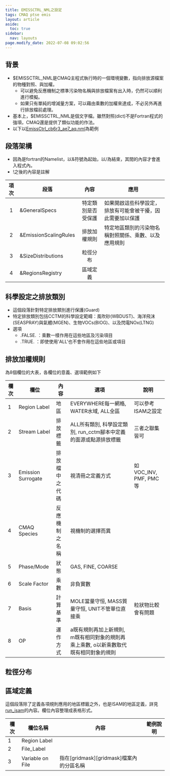 ```yaml
---
title: EMISSCTRL_NML之設定
tags: CMAQ ptse emis
layout: article
aside:
  toc: true
sidebar:
  nav: layouts
page.modify_date: 2022-07-08 09:02:56
---
```


## 背景
- $EMISSCTRL_NML是CMAQ主程式執行時的一個環境變數，指向排放源檔案的物種對照、與加權。
  - 可以避免反應機制之標準污染物名稱與排放檔案有出入時，仍然可以順利進行模擬。
  - 如果只有單純的增減量方案，可以藉由乘數的加權來達成，不必另外再進行排放檔前處理。
- 基本上，$EMISSCTRL_NML是個文字檔。雖然對照(dict)不是Fortran程式的強項，CMAQ還是提供了類似功能的作法。
- 以下以[EmissCtrl_cb6r3_ae7_aq.nml](https://github.com/sinotec2/Focus-on-Air-Quality/blob/main/GridModels/CCTM/EmissCtrl_cb6r3_ae7_aq.nml)為範例

## 段落架構
- 因為是fortran的Namelist，以\&符號為起始，以\/為結束，其間的內容才會進入程式內。
- \!之後的內容是註解

項次|段落|內容|應用
:-:|-|:-:|-
1|&GeneralSpecs|特定類別是否受保護|如果開啟這些科學設定，排放有可能會被干擾，因此需要加以保護
2|&EmissionScalingRules|排放加權規則|特定地區類別的污染物名稱對照關係、乘數、以及應用規則
3|&SizeDistributions|粒徑分布|
4|&RegionsRegistry|區域定義|

## 科學設定之排放類別
- 這個段落針對特定排放類別進行保護(Guard)
- 特定排放類別包括CCTM的科學設定範疇：風吹砂(WBDUST)、海洋飛沫(SEASPRAY)與氣體(MGEN)、生物VOCs(BIOG)、以及閃電NOx(LTNG)
- 選項
  - .FALSE. ：乘數一樣作用在這些地區及污染項目
  - .TRUE.  ：即使使用'ALL'也不會作用在這些地區或項目

## 排放加權規則
為8個欄位的大表，各欄位的意義、選項範例如下

欄次|欄位|內容|選項|說明
-|-|-|-|-
1|Region Label|地區|EVERYWHERE每一網格, WATER水域, ALL全區|可以參考ISAM之設定
2|Stream Label|排放標籤|ALL所有類別, 科學設定類別, run_cctm腳本中定義的面源或點源排放標籤|三者之聯集皆可
3|Emission Surrogate|排放檔中之代碼|視清冊之定義方式|如VOC_INV, PMF, PMC等
4|CMAQ Species|反應機制之名稱|視機制的選擇而異|
5|Phase/Mode|狀態|GAS, FINE, COARSE|
6|Scale Factor|乘數|非負實數|
7|Basis|計算基準|MOLE當量守恒, MASS質量守恒, UNIT不管單位直接乘|粒狀物比較會有問題
8|OP|運作方式|a既有規則再加上新規則, m既有相同對象的規則再乘上乘數, o以新乘數取代既有相同對象的規則|

## 粒徑分布

## 區域定義
這個段落除了定義各項規則應用的地區標籤之外，也是ISAM的地區定義，詳見[run_isam][rgrg]的內容。欄位內容整理成表格形式。

欄次|欄位名稱|內容|範例說明
-|-|-|-
1|Region Label||
2|File_Label||
3|Variable on File|指在[gridmask][gridmask]檔案內的分區名稱|

[rgrg]: <https://sinotec2.github.io/Focus-on-Air-Quality/GridModels/ISAM/run_isamMM_RR_DM/#emissctrl檔案之地區控制regionsregistry> "FAQ -> CMAQ模式 -> 污染來源之分析 -> 執行CMAQ-ISAM -> EmissCtrl檔案之地區控制(RegionsRegistry)"

